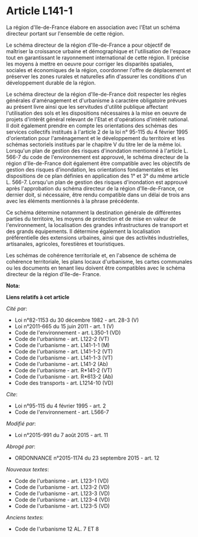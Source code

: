 # Article L141-1

La région d'Ile-de-France élabore en association avec l'Etat un schéma directeur portant sur l'ensemble de cette région. 

Le schéma directeur de la région d'Ile-de-France a pour objectif de maîtriser la croissance urbaine et démographique et
l'utilisation de l'espace tout en garantissant le rayonnement international de cette région. Il précise les moyens à mettre
en oeuvre pour corriger les disparités spatiales, sociales et économiques de la région, coordonner l'offre de déplacement et
préserver les zones rurales et naturelles afin d'assurer les conditions d'un développement durable de la région. 

Le schéma directeur de la région d'Ile-de-France doit respecter les règles générales d'aménagement et d'urbanisme à caractère
obligatoire prévues au présent livre ainsi que les servitudes d'utilité publique affectant l'utilisation des sols et les
dispositions nécessaires à la mise en oeuvre de projets d'intérêt général relevant de l'Etat et d'opérations d'intérêt
national. Il doit également prendre en compte les orientations des schémas des services collectifs institués à l'article 2 de
la loi n° 95-115 du 4 février 1995 d'orientation pour l'aménagement et le développement du territoire et les schémas
sectoriels institués par le chapitre V du titre Ier de la même loi. Lorsqu'un plan de gestion des risques d'inondation
mentionné à l'article L. 566-7 du code de l'environnement est approuvé, le schéma directeur de la région d'Ile-de-France doit
également être compatible avec les objectifs de gestion des risques d'inondation, les orientations fondamentales et les
dispositions de ce plan définies en application des 1° et 3° du même article L. 566-7. Lorsqu'un plan de gestion des risques
d'inondation est approuvé après l'approbation du schéma directeur de la région d'Ile-de-France, ce dernier doit, si
nécessaire, être rendu compatible dans un délai de trois ans avec les éléments mentionnés à la phrase précédente. 

Ce schéma détermine notamment la destination générale de différentes parties du territoire, les moyens de protection et de
mise en valeur de l'environnement, la localisation des grandes infrastructures de transport et des grands équipements. Il
détermine également la localisation préférentielle des extensions urbaines, ainsi que des activités industrielles,
artisanales, agricoles, forestières et touristiques. 

Les schémas de cohérence territoriale et, en l'absence de schéma de cohérence territoriale, les plans locaux d'urbanisme, les
cartes communales ou les documents en tenant lieu doivent être compatibles avec le schéma directeur de la région d'Ile-de-
France.

**Nota:**



**Liens relatifs à cet article**

_Cité par_:

  - Loi n°82-1153 du 30 décembre 1982 - art. 28-3 (V)
  - Loi n°2011-665 du 15 juin 2011 - art. 1 (V)
  - Code de l'environnement - art. L350-1 (VD)
  - Code de l'urbanisme - art. L122-2 (VT)
  - Code de l'urbanisme - art. L141-1-1 (M)
  - Code de l'urbanisme - art. L141-1-2 (VT)
  - Code de l'urbanisme - art. L141-1-3 (VT)
  - Code de l'urbanisme - art. L141-2 (Ab)
  - Code de l'urbanisme - art. R*141-2 (VT)
  - Code de l'urbanisme - art. R*613-2 (Ab)
  - Code des transports - art. L1214-10 (VD)

_Cite_:

  - Loi n°95-115 du 4 février 1995 - art. 2
  - Code de l'environnement - art. L566-7

_Modifié par_:

  - Loi n°2015-991 du 7 août 2015 - art. 11

_Abrogé par_:

  - ORDONNANCE n°2015-1174 du 23 septembre 2015 - art. 12

_Nouveaux textes_:

  - Code de l'urbanisme - art. L123-1 (VD)
  - Code de l'urbanisme - art. L123-2 (VD)
  - Code de l'urbanisme - art. L123-3 (VD)
  - Code de l'urbanisme - art. L123-4 (VD)
  - Code de l'urbanisme - art. L123-5 (VD)

_Anciens textes_:

  - Code de l'urbanisme 12 AL. 7 ET 8

